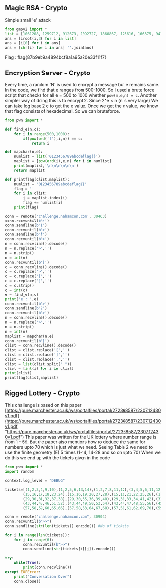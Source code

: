 ## Magic RSA - Crypto 

Simple small 'e' attack

```python
from gmpy2 import * 
list = [1061208, 1259712, 912673, 1092727, 1860867, 175616, 166375, 941192, 185193, 1030301, 941192, 185193, 912673, 140608, 175616, 185193, 140608, 941192, 970299, 1061208, 175616, 912673, 117649, 912673, 185193, 148877, 912673, 125000, 110592, 1030301, 132651, 132651, 1061208, 117649, 117649, 1061208, 166375, 1953125] 
ans = [iroot(i,3) for i in list] 
ans = [i[0] for i in ans]
ans = [chr(i) for i in ans] ''.join(ans)
```

Flag : flag{87b9eb9a4894bcf8a1a95a20e33f11f7}

## Encryption Server - Crypto 
Every time, a random 'N' is used to encrypt a message but e remains same. In the code, we find that e ranges from 500-1000. So I used a brute force script that checks for all e = 500 to 1000 whether `pow(m,e,n) = c`. 
Another simpler way of doing this is to encrypt 2. Since 2^e < n (n is very large) We can take log base 2 c to get the e value. Once we get the e value, we know that flag consists of hexadecimal. So we can bruteforce.
```python
from pwn import *

def find_e(n,c):
    for i in range(500,1000):
        if(pow(ord('f'),i,n)) == c:
            return i

def mapchar(n,e):
    numlist = list('0123456789abcdeflag{}')
    maplist = [pow(ord(i),e,n) for i in numlist]
    print(maplist,'\n\n\n\n\n\n')
    return maplist

def printflag(clist,maplist):
    numlist = '0123456789abcdeflag{}'
    flag = ''
    for i in clist:
        j = maplist.index(i)
        flag += numlist[i]
    print(flag)

conn = remote('challenge.nahamcon.com', 30463)
conn.recvuntil(b'>')
conn.sendline(b'1')
conn.recvuntil(b'>')
conn.sendline(b'f')
conn.recvuntil(b'>')
n = conn.recvline().decode()
n = n.replace('>','')
n = n.strip()
n = int(n)
conn.recvuntil(b'[')
c = conn.recvline().decode()
c = c.replace('>','')
c = c.replace('[','')
c = c.replace(']','')
c = c.strip()
c = int(c)
e = find_e(n,c)
print('e : ',e)
conn.recvuntil(b'>')
conn.sendline(b'2')
conn.recvuntil(b'>')
n = conn.recvline().decode()
n = n.replace('>','')
n = n.strip()
n = int(n)
maplist = mapchar(n,e)
conn.recvuntil(b'[')
clist = conn.recvline().decode()
clist = clist.replace('[','')
clist = clist.replace(']','')
clist = clist.replace(',','')
clist = list(clist.split(" "))
clist = [int(i) for i in clist]
print(clist)
printflag(clist,maplist)
```

## Rigged Lottery - Crypto 

This challenge is based on this paper : [https://pure.manchester.ac.uk/ws/portalfiles/portal/272368587/2307.12430v1.pdf](https://pure.manchester.ac.uk/ws/portalfiles/portal/272368587/2307.12430v1.pdf "https://pure.manchester.ac.uk/ws/portalfiles/portal/272368587/2307.12430v1.pdf") This paper was written for the UK lottery where number range is from 1 - 59. But the paper also mentions how to deduce the same for numbers upto 70 which is just what we need. Seeing Table 2 we need to use the finite geometry (E) 5 times (1-14, 14-28 and so on upto 70) When we do this we end up with the tickets given in the code
```python
from pwn import *
import random

context.log_level = "DEBUG"

tickets=[(1,2,3,4,9,10),(1,2,5,6,13,14),(1,2,7,8,11,12),(3,4,5,6,11,12),(3,4,7,8,13,14),(5,6,7,8,9,10),(9,10,11,12,13,14),
        (15,16,17,18,23,24),(15,16,19,20,27,28),(15,16,21,22,25,26),(17,18,19,20,25,26),(19,20,21,22,23,24),(17,18,21,22,27,28),(23,24,25,26,27,28),
        (29,30,31,32,37,38),(29,30,35,36,39,40),(29,30,33,34,41,42),(31,32,33,34,39,40),(33,34,35,36,37,38),(31,32,35,36,41,42),(37,38,39,40,41,42),
        (43,44,45,46,51,52),(43,44,49,50,53,54),(43,44,47,48,55,56),(45,46,47,48,53,54),(47,48,49,50,51,52),(45,46,49,50,55,56),(51,52,53,54,55,56),
        (57,58,59,60,65,66),(57,58,63,64,67,68),(57,58,61,62,69,70),(59,60,61,62,67,68),(59,60,63,64,69,70),(61,62,63,64,65,66),(65,66,67,68,69,70)]

conn = remote("challenge.nahamcon.com", 30904)
conn.recvuntil(b">>")
conn.sendline(str(len(tickets)).encode()) #No of tickets

for i in range(len(tickets)):
    for j in range(6):
        conn.recvuntil(b">>")
        conn.sendline(str(tickets[i][j]).encode())

try:
    while(True):
        print(conn.recvline())
except EOFError:
    print("Conversation Over")
    conn.close()
